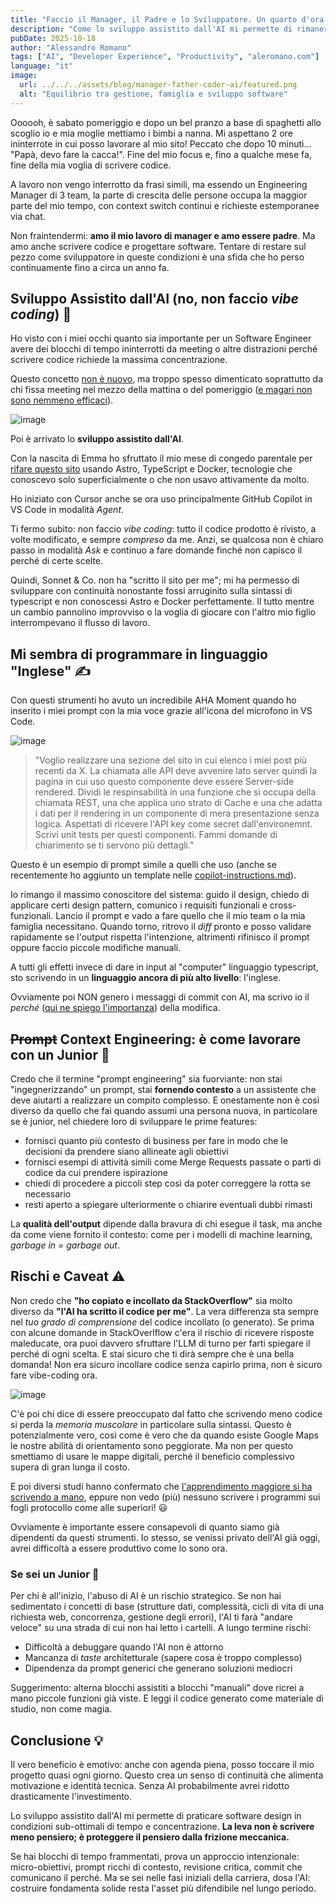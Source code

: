 ```yaml
---
title: "Faccio il Manager, il Padre e lo Sviluppatore. Un quarto d'ora alla volta"
description: "Come lo sviluppo assistito dall'AI mi permette di rimanere sul pezzo dal punto di vista tecnologico a lavoro e sul mio sito personale nonostante context switch continui e tempo limitato. Rischi e benefici."
pubDate: 2025-10-18
author: "Alessandro Romano"
tags: ["AI", "Developer Experience", "Productivity", "aleromano.com"]
language: "it"
image:
  url: ../../../assets/blog/manager-father-coder-ai/featured.png
  alt: "Equilibrio tra gestione, famiglia e sviluppo software"
---
```


Oooooh, è sabato pomeriggio e dopo un bel pranzo a base di spaghetti allo scoglio io e mia moglie mettiamo i bimbi a nanna. Mi aspettano 2 ore ininterrote in cui posso lavorare al mio sito! Peccato che dopo 10 minuti... "Papà, devo fare la cacca!". Fine del mio focus e, fino a qualche mese fa, fine della mia voglia di scrivere codice.

A lavoro non vengo interrotto da frasi simili, ma essendo un Engineering Manager di 3 team, la parte di crescita delle persone occupa la maggior parte del mio tempo, con context switch continui e richieste estemporanee via chat.

Non fraintendermi: __amo il mio lavoro di manager e amo essere padre__. Ma amo anche scrivere codice e progettare software. Tentare di restare sul pezzo come sviluppatore in queste condizioni è una sfida che ho perso continuamente fino a circa un anno fa.

## Sviluppo Assistito dall'AI (no, non faccio _vibe coding_) 🤖

Ho visto con i miei occhi quanto sia importante per un Software Engineer avere dei blocchi di tempo ininterrotti da meeting o altre distrazioni perché scrivere codice richiede la massima concentrazione.

Questo concetto [non è nuovo](https://www.paulgraham.com/makersschedule.html), ma troppo spesso dimenticato soprattutto da chi fissa meeting nel mezzo della mattina o del pomeriggio ([e magari non sono nemmeno efficaci](/posts/it/effective-meetings-agenda)).

![image](../../../assets/blog/manager-father-coder-ai/focus.webp)

Poi è arrivato lo __sviluppo assistito dall'AI__. 

Con la nascita di Emma ho sfruttato il mio mese di congedo parentale per [rifare questo sito](/posts/it/about-this-site) usando Astro, TypeScript e Docker, tecnologie che conoscevo solo superficialmente o che non usavo attivamente da molto.

Ho iniziato con Cursor anche se ora uso principalmente GitHub Copilot in VS Code in modalità _Agent_.

Ti fermo subito: non faccio _vibe coding_: tutto il codice prodotto è rivisto, a volte modificato, e sempre _compreso_ da me.
Anzi, se qualcosa non è chiaro passo in modalità _Ask_ e continuo a fare domande finché non capisco il perché di certe scelte.

Quindi, Sonnet & Co. non ha "scritto il sito per me"; mi ha permesso di sviluppare con continuità nonostante fossi arruginito sulla sintassi di typescript e non conoscessi Astro e Docker perfettamente. Il tutto mentre un cambio pannolino improvviso o la voglia di giocare con l'altro mio figlio interrompevano il flusso di lavoro.

## Mi sembra di programmare in linguaggio "Inglese" ✍️

Con questi strumenti ho avuto un incredibile AHA Moment quando ho inserito i miei prompt con la mia voce grazie all'icona del microfono in VS Code.

![image](../../../assets/blog/manager-father-coder-ai/mic.png)

> "Voglio realizzare una sezione del sito in cui elenco i miei post più recenti da X. La chiamata alle API deve avvenire lato server quindi la pagina in cui uso questo componente deve essere Server-side rendered. Dividi le respinsabilità in una funzione che si occupa della chiamata REST, una che applica uno strato di Cache e una che adatta i dati per il rendering in un componente di mera presentazione senza logica. Aspettati di ricevere l'API key come secret dall'environemnt. Scrivi unit tests per questi componenti. Fammi domande di chiarimento se ti servono più dettagli."

Questo è un esempio di prompt simile a quelli che uso (anche se recentemente ho aggiunto un template nelle [copilot-instructions.md](https://github.com/aleromano92/aleromano.com/blob/main/.github/copilot-instructions.md)).

Io rimango il massimo conoscitore del sistema: guido il design, chiedo di applicare certi design pattern, comunico i requisiti funzionali e cross-funzionali. Lancio il prompt e vado a fare quello che il mio team o la mia famiglia necessitano.
Quando torno, ritrovo il *diff* pronto e posso validare rapidamente se l'output rispetta l'intenzione, altrimenti rifinisco il prompt oppure faccio piccole modifiche manuali.

A tutti gli effetti invece di dare in input al "computer" linguaggio typescript, sto scrivendo in un __linguaggio ancora di più alto livello__: l'inglese.

Ovviamente poi NON genero i messaggi di commit con AI, ma scrivo io il *perché* ([qui ne spiego l'importanza](/posts/it/git-commits-why)) della modifica.

## ~~Prompt~~ Context Engineering: è come lavorare con un Junior 🎯

Credo che il termine "prompt engineering" sia fuorviante: non stai "ingegnerizzando" un prompt, stai __fornendo contesto__ a un assistente che deve aiutarti a realizzare un compito complesso.
E onestamente non è così diverso da quello che fai quando assumi una persona nuova, in particolare se è junior, nel chiedere loro di sviluppare le prime features:

- fornisci quanto più contesto di business per fare in modo che le decisioni da prendere siano allineate agli obiettivi
- fornisci esempi di attività simili come Merge Requests passate o parti di codice da cui prendere ispirazione
- chiedi di procedere a piccoli step così da poter correggere la rotta se necessario
- resti aperto a spiegare ulteriormente o chiarire eventuali dubbi rimasti

La __qualità dell'output__ dipende dalla bravura di chi esegue il task, ma anche da come viene fornito il contesto: come per i modelli di machine learning, _garbage in = garbage out_.

## Rischi e Caveat ⚠️

Non credo che __"ho copiato e incollato da StackOverflow"__ sia molto diverso da __"l'AI ha scritto il codice per me"__. La vera differenza sta sempre nel _tuo grado di comprensione_ del codice incollato (o generato).
Se prima con alcune domande in StackOverlflow c'era il rischio di ricevere risposte maleducate, ora puoi davvero sfruttare l'LLM di turno per farti spiegare il perché di ogni scelta. E stai sicuro che ti dirà sempre che è una bella domanda!
Non era sicuro incollare codice senza capirlo prima, non è sicuro fare vibe-coding ora.

![image](../../../assets/blog/manager-father-coder-ai/great-question.png)

C'è poi chi dice di essere preoccupato dal fatto che scrivendo meno codice si perda la _memoria muscolare_ in particolare sulla sintassi. 
Questo è potenzialmente vero, così come è vero che da quando esiste Google Maps le nostre abilità di orientamento sono peggiorate. Ma non per questo smettiamo di usare le mappe digitali, perché il beneficio complessivo supera di gran lunga il costo.

E poi diversi studi hanno confermato che [l'apprendimento maggiore si ha scrivendo a mano](https://pmc.ncbi.nlm.nih.gov/articles/PMC11943480/), eppure non vedo (più) nessuno scrivere i programmi sui fogli protocollo come alle superiori! :smiley:

Ovviamente è importante essere consapevoli di quanto siamo già dipendenti da questi strumenti. Io stesso, se venissi privato dell'AI già oggi, avrei difficoltà a essere produttivo come lo sono ora.

### Se sei un Junior 👶

Per chi è all'inizio, l'abuso di AI è un rischio strategico. Se non hai sedimentato i concetti di base (strutture dati, complessità, cicli di vita di una richiesta web, concorrenza, gestione degli errori), l'AI ti farà "andare veloce" su una strada di cui non hai letto i cartelli. A lungo termine rischi:

- Difficoltà a debuggare quando l'AI non è attorno
- Mancanza di *taste* architetturale (sapere cosa è troppo complesso)
- Dipendenza da prompt generici che generano soluzioni mediocri

Suggerimento: alterna blocchi assistiti a blocchi "manuali" dove ricrei a mano piccole funzioni già viste. E leggi il codice generato come materiale di studio, non come magia.

## Conclusione 💡

Il vero beneficio è emotivo: anche con agenda piena, posso toccare il mio progetto quasi ogni giorno. Questo crea un senso di continuità che alimenta motivazione e identità tecnica. Senza AI probabilmente avrei ridotto drasticamente l'investimento.

Lo sviluppo assistito dall'AI mi permette di praticare software design in condizioni sub-ottimali di tempo e concentrazione. **La leva non è scrivere meno pensiero; è proteggere il pensiero dalla frizione meccanica.**

Se hai blocchi di tempo frammentati, prova un approccio intenzionale: micro-obiettivi, prompt ricchi di contesto, revisione critica, commit che comunicano il perché. Ma se sei nelle fasi iniziali della carriera, dosa l'AI: costruire fondamenta solide resta l'asset più difendibile nel lungo periodo.

